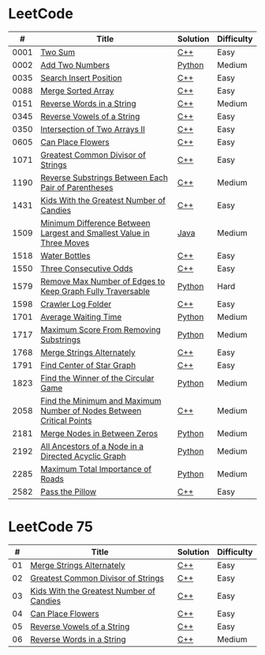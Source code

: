 LeetCode
========
| # | Title | Solution | Difficulty |
|---| ----- | -------- | ---------- |
|0001|[Two Sum](https://leetcode.com/problems/two-sum/) | [C++](https://github.com/mykhailoko/LeetCode/blob/main/0001-two-sum/0001-two-sum.cpp) |Easy|
|0002|[Add Two Numbers](https://leetcode.com/problems/add-two-numbers/) | [Python](https://github.com/mykhailoko/LeetCode/blob/main/0002-add-two-numbers/0002-add-two-numbers.py) |Medium|
|0035|[Search Insert Position](https://leetcode.com/problems/search-insert-position/) | [C++](https://github.com/mykhailoko/LeetCode/blob/main/0035-search-insert-position/0035-search-insert-position.cpp) |Easy|
|0088|[Merge Sorted Array](https://leetcode.com/problems/merge-sorted-array/) | [C++](https://github.com/mykhailoko/LeetCode/blob/main/0088-merge-sorted-array/0088-merge-sorted-array.cpp) |Easy|
|0151|[Reverse Words in a String](https://leetcode.com/problems/reverse-words-in-a-string/) | [C++](https://github.com/mykhailoko/LeetCode/blob/main/0151-reverse-words-in-a-string/0151-reverse-words-in-a-string.cpp) |Medium|
|0345|[Reverse Vowels of a String](https://leetcode.com/problems/reverse-vowels-of-a-string/) | [C++](https://github.com/mykhailoko/LeetCode/blob/main/0345-reverse-vowels-of-a-string/0345-reverse-vowels-of-a-string.cpp) |Easy|
|0350|[Intersection of Two Arrays II](https://leetcode.com/problems/intersection-of-two-arrays-ii/) | [C++](https://github.com/mykhailoko/LeetCode/blob/main/0350-intersection-of-two-arrays-II/0350-intersection-of-two-arrays-II.cpp) |Easy|
|0605|[Can Place Flowers](https://leetcode.com/problems/can-place-flowers/) | [C++](https://github.com/mykhailoko/LeetCode/blob/main/0605-can-place-flowers/0605-can-place-flowers.cpp) |Easy|
|1071|[Greatest Common Divisor of Strings](https://leetcode.com/problems/greatest-common-divisor-of-strings/) | [C++](https://github.com/mykhailoko/LeetCode/blob/main/1071-greatest-common-divisor-of-strings/1071-greatest-common-divisor-of-strings.cpp) |Easy|
|1190|[Reverse Substrings Between Each Pair of Parentheses](https://leetcode.com/problems/reverse-substrings-between-each-pair-of-parentheses/) | [C++](https://github.com/mykhailoko/LeetCode/blob/main/1190-reverse-substrings-between-each-pair-of-parentheses/1190-reverse-substrings-between-each-pair-of-parentheses.cpp) |Medium|
|1431|[Kids With the Greatest Number of Candies](https://leetcode.com/problems/kids-with-the-greatest-number-of-candies/) | [C++](https://github.com/mykhailoko/LeetCode/blob/main/1431-kids-with-the-greatest-number-of-candies/1431-kids-with-the-greatest-number-of-candies.cpp) |Easy|
|1509|[Minimum Difference Between Largest and Smallest Value in Three Moves](https://leetcode.com/problems/minimum-difference-between-largest-and-smallest-value-in-three-moves/) | [Java](https://github.com/mykhailoko/LeetCode/blob/main/1509-minimum-difference-between-largest-and-smallest-value-in-three-moves/1509-minimum-difference-between-largest-and-smallest-value-in-three-moves.java) |Medium|
|1518|[Water Bottles](https://leetcode.com/problems/water-bottles/) | [C++](https://github.com/mykhailoko/LeetCode/blob/main/1518-water-bottles/1518-water-bottles.cpp) |Easy|
|1550|[Three Consecutive Odds](https://leetcode.com/problems/three-consecutive-odds/) | [C++](https://github.com/mykhailoko/LeetCode/blob/main/1550-three-consecutive-odds/1550-three-consecutive-odds.cpp) |Easy|
|1579|[Remove Max Number of Edges to Keep Graph Fully Traversable](https://leetcode.com/problems/remove-max-number-of-edges-to-keep-graph-fully-traversable/) | [Python](https://github.com/mykhailoko/LeetCode/blob/main/1579-remove-max-number-of-edges-to-keep-graph-fully-traversable/1579-remove-max-number-of-edges-to-keep-graph-fully-traversable.py) |Hard|
|1598|[Crawler Log Folder](https://leetcode.com/problems/crawler-log-folder/) | [C++](https://github.com/mykhailoko/LeetCode/blob/main/1598-crawler-log-folder/1598-crawler-log-folder.cpp) |Easy|
|1701|[Average Waiting Time](https://leetcode.com/problems/average-waiting-time/) | [Python](https://github.com/mykhailoko/LeetCode/blob/main/1701-average-waiting-time/1701-average-waiting-time.py) |Medium|
|1717|[Maximum Score From Removing Substrings](https://leetcode.com/problems/maximum-score-from-removing-substrings/) | [Python](https://github.com/mykhailoko/LeetCode/blob/main/1717-maximum-score-from-removing-substrings/1717-maximum-score-from-removing-substrings.py) |Medium|
|1768|[Merge Strings Alternately](https://leetcode.com/problems/merge-strings-alternately/) | [C++](https://github.com/mykhailoko/LeetCode/blob/main/1768-merge-strings-alternately/1768-merge-strings-alternately.cpp) |Easy|
|1791|[Find Center of Star Graph](https://leetcode.com/problems/find-center-of-star-graph/) | [C++](https://github.com/mykhailoko/LeetCode/blob/main/1791-find-center-of-star-graph/1791-find-center-of-star-graph.cpp) |Easy|
|1823|[Find the Winner of the Circular Game](https://leetcode.com/problems/find-the-winner-of-the-circular-game/) | [Python](https://github.com/mykhailoko/LeetCode/blob/main/1823-find-the-winner-of-the-circular-game/1823-find-the-winner-of-the-circular-game.py) |Medium|
|2058|[Find the Minimum and Maximum Number of Nodes Between Critical Points](https://leetcode.com/problems/find-the-minimum-and-maximum-number-of-nodes-between-critical-points/) | [C++](https://github.com/mykhailoko/LeetCode/blob/main/2058-find-the-minimum-and-maximum-number-of-nodes-between-critical-points/2058-find-the-minimum-and-maximum-number-of-nodes-between-critical-points.cpp) |Medium|
|2181|[Merge Nodes in Between Zeros](https://leetcode.com/problems/merge-nodes-in-between-zeros/) | [Python](https://github.com/mykhailoko/LeetCode/blob/main/2181-merge-nodes-in-between-zeros/2181-merge-nodes-in-between-zeros.py) |Medium|
|2192|[All Ancestors of a Node in a Directed Acyclic Graph](https://leetcode.com/problems/all-ancestors-of-a-node-in-a-directed-acyclic-graph/) | [Python](https://github.com/mykhailoko/LeetCode/blob/main/2191-all-ancestors-of-a-node-in-a-directed-acyclic-graph/2191-all-ancestors-of-a-node-in-a-directed-acyclic-graph.py) |Medium|
|2285|[Maximum Total Importance of Roads](https://leetcode.com/problems/maximum-total-importance-of-roads/) | [Python](https://github.com/mykhailoko/LeetCode/blob/main/2285-maximum-total-importance-of-roads/2285-maximum-total-importance-of-roads.py) |Medium|
|2582|[Pass the Pillow](https://leetcode.com/problems/pass-the-pillow/) | [C++](https://github.com/mykhailoko/LeetCode/blob/main/2582-pass-the-pillow/2582-pass-the-pillow.cpp) |Easy|


LeetCode 75
========
| # | Title | Solution | Difficulty |
|---| ----- | -------- | ---------- |
|01|[Merge Strings Alternately](https://leetcode.com/problems/merge-strings-alternately/) | [C++](https://github.com/mykhailoko/LeetCode/blob/main/1768-merge-strings-alternately/1768-merge-strings-alternately.cpp) |Easy|
|02|[Greatest Common Divisor of Strings](https://leetcode.com/problems/greatest-common-divisor-of-strings/) | [C++](https://github.com/mykhailoko/LeetCode/blob/main/1071-greatest-common-divisor-of-strings/1071-greatest-common-divisor-of-strings.cpp) |Easy|
|03|[Kids With the Greatest Number of Candies](https://leetcode.com/problems/kids-with-the-greatest-number-of-candies/) | [C++](https://github.com/mykhailoko/LeetCode/blob/main/1431-kids-with-the-greatest-number-of-candies/1431-kids-with-the-greatest-number-of-candies.cpp) |Easy|
|04|[Can Place Flowers](https://leetcode.com/problems/can-place-flowers/) | [C++](https://github.com/mykhailoko/LeetCode/blob/main/0605-can-place-flowers/0605-can-place-flowers.cpp) |Easy|
|05|[Reverse Vowels of a String](https://leetcode.com/problems/reverse-vowels-of-a-string/) | [C++](https://github.com/mykhailoko/LeetCode/blob/main/0345-reverse-vowels-of-a-string/0345-reverse-vowels-of-a-string.cpp) |Easy|
|06|[Reverse Words in a String](https://leetcode.com/problems/reverse-words-in-a-string/) | [C++](https://github.com/mykhailoko/LeetCode/blob/main/0151-reverse-words-in-a-string/0151-reverse-words-in-a-string.cpp) |Medium|
